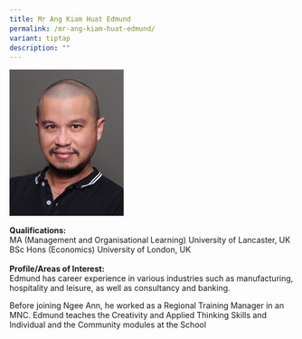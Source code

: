 ```yaml
---
title: Mr Ang Kiam Huat Edmund
permalink: /mr-ang-kiam-huat-edmund/
variant: tiptap
description: ""
---
```

<p></p>
<div class="isomer-image-wrapper">
<img style="width: 40%;" height="auto" width="100%" alt="Image of Mr Ang Kiam Huat Edmund" src="/images/IS/IS_ANG_KIAM_HUAT_EDMUND_7310.jpg">
</div>
<p><strong>Qualifications:<br></strong>MA (Management and Organisational
Learning) University of Lancaster, UK
<br>BSc Hons (Economics) University of London, UK
<br>
<br><strong>Profile/Areas of Interest:<br></strong>Edmund has career experience
in various industries such as manufacturing, hospitality and leisure, as
well as consultancy and banking.&nbsp;</p>
<p>Before joining Ngee Ann, he worked as a Regional Training Manager in an
MNC. Edmund teaches the Creativity and Applied Thinking Skills and Individual
and the Community modules at the School</p>